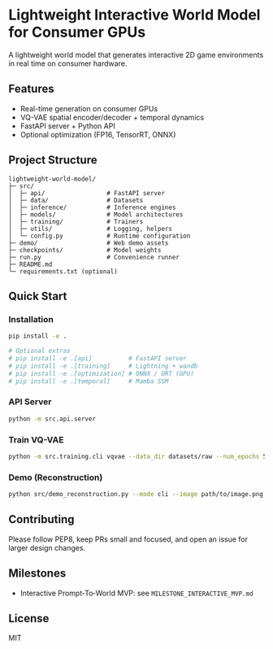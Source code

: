 # Lightweight Interactive World Model for Consumer GPUs

A lightweight world model that generates interactive 2D game environments in real time on consumer hardware.

## Features

- Real-time generation on consumer GPUs
- VQ-VAE spatial encoder/decoder + temporal dynamics
- FastAPI server + Python API
- Optional optimization (FP16, TensorRT, ONNX)

## Project Structure

```
lightweight-world-model/
├─ src/
│  ├─ api/                 # FastAPI server
│  ├─ data/                # Datasets
│  ├─ inference/           # Inference engines
│  ├─ models/              # Model architectures
│  ├─ training/            # Trainers
│  ├─ utils/               # Logging, helpers
│  └─ config.py            # Runtime configuration
├─ demo/                   # Web demo assets
├─ checkpoints/            # Model weights
├─ run.py                  # Convenience runner
├─ README.md
└─ requirements.txt (optional)
```

## Quick Start

### Installation

```bash
pip install -e .

# Optional extras
# pip install -e .[api]          # FastAPI server
# pip install -e .[training]     # Lightning + wandb
# pip install -e .[optimization] # ONNX / ORT (GPU)
# pip install -e .[temporal]     # Mamba SSM
```

### API Server

```bash
python -m src.api.server
```

### Train VQ-VAE

```bash
python -m src.training.cli vqvae --data_dir datasets/raw --num_epochs 50
```

### Demo (Reconstruction)

```bash
python src/demo_reconstruction.py --mode cli --image path/to/image.png
```

## Contributing

Please follow PEP8, keep PRs small and focused, and open an issue for larger design changes.

## Milestones

- Interactive Prompt‑To‑World MVP: see `MILESTONE_INTERACTIVE_MVP.md`

## License

MIT



